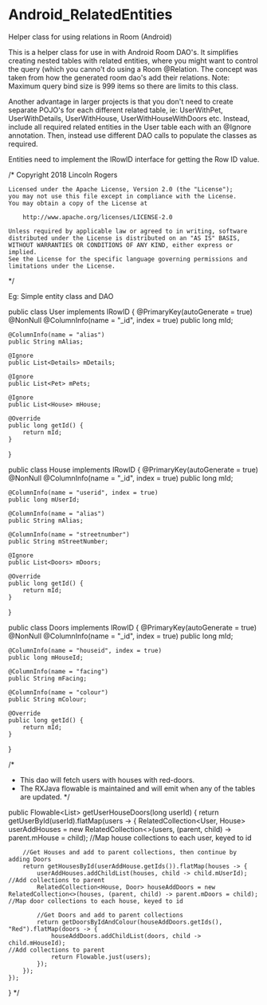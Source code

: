 # Android_RelatedEntities
Helper class for using relations in Room (Android)

This is a helper class for use in with Android Room DAO's. It simplifies creating nested tables
with related entities, where you might want to control the query (which you canno't do using
a Room @Relation. The concept was taken from how the generated room dao's add their relations.
Note: Maximum query bind size is 999 items so there are limits to this class.

Another advantage in larger projects is that you don't need to create separate POJO's for each
different related table, ie: UserWithPet, UserWithDetails, UserWithHouse, UserWithHouseWithDoors
etc. Instead, include all required related entities in the User table each with an @Ignore
annotation. Then, instead use different DAO calls to populate the classes as required.

Entities need to implement the IRowID interface for getting the Row ID value.

/*
    Copyright 2018 Lincoln Rogers

    Licensed under the Apache License, Version 2.0 (the "License");
    you may not use this file except in compliance with the License.
    You may obtain a copy of the License at

        http://www.apache.org/licenses/LICENSE-2.0

    Unless required by applicable law or agreed to in writing, software
    distributed under the License is distributed on an "AS IS" BASIS,
    WITHOUT WARRANTIES OR CONDITIONS OF ANY KIND, either express or implied.
    See the License for the specific language governing permissions and
    limitations under the License.
 */

Eg: Simple entity class and DAO

public class User implements IRowID {
    @PrimaryKey(autoGenerate = true)
    @NonNull
    @ColumnInfo(name = "_id", index = true)
    public long mId;

    @ColumnInfo(name = "alias")
    public String mAlias;

    @Ignore
    public List<Details> mDetails;

    @Ignore
    public List<Pet> mPets;

    @Ignore
    public List<House> mHouse;

    @Override
    public long getId() {
        return mId;
    }
}

public class House implements IRowID {
    @PrimaryKey(autoGenerate = true)
    @NonNull
    @ColumnInfo(name = "_id", index = true)
    public long mId;

    @ColumnInfo(name = "userid", index = true)
    public long mUserId;

    @ColumnInfo(name = "alias")
    public String mAlias;

    @ColumnInfo(name = "streetnumber")
    public String mStreetNumber;

    @Ignore
    public List<Doors> mDoors;

    @Override
    public long getId() {
        return mId;
    }
}

public class Doors implements IRowID {
    @PrimaryKey(autoGenerate = true)
    @NonNull
    @ColumnInfo(name = "_id", index = true)
    public long mId;

    @ColumnInfo(name = "houseid", index = true)
    public long mHouseId;

    @ColumnInfo(name = "facing")
    public String mFacing;

    @ColumnInfo(name = "colour")
    public String mColour;

    @Override
    public long getId() {
        return mId;
    }
}

/*
 * This dao will fetch users with houses with red-doors.
 * The RXJava flowable is maintained and will emit when any of the tables are updated.
 */

public Flowable<List<User>> getUserHouseDoors(long userId) {
    return getUserById(userId).flatMap(users -> {
        RelatedCollection<User, House> userAddHouses = new RelatedCollection<>(users, (parent, child) -> parent.mHouse = child);                                        //Map house collections to each user, keyed to id

        //Get Houses and add to parent collections, then continue by adding Doors
        return getHousesById(userAddHouse.getIds()).flatMap(houses -> {
            userAddHouses.addChildList(houses, child -> child.mUserId);                                                                                                 //Add collections to parent
            RelatedCollection<House, Door> houseAddDoors = new RelatedCollection<>(houses, (parent, child) -> parent.mDoors = child);                                   //Map door collections to each house, keyed to id

            //Get Doors and add to parent collections
            return getDoorsByIdAndColour(houseAddDoors.getIds(), "Red").flatMap(doors -> {
                houseAddDoors.addChildList(doors, child -> child.mHouseId);                                                                                             //Add collections to parent
                return Flowable.just(users);
            });
        });
    });
}
 */
